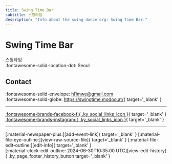 ```yaml
---
title: Swing Time Bar
subtitle: 스윙타임
description: "Info about the swing dance org: Swing Time Bar."
---
```


# Swing Time Bar

스윙타임  
:fontawesome-solid-location-dot: Seoul  


## Contact

:fontawesome-solid-envelope: <hl1mwe@gmail.com>  
:fontawesome-solid-globe: <https://swingtime.modoo.at/>{ target='_blank' }  

---

 [:fontawesome-brands-facebook-f:{ .ky_social_links_icon }](https://www.facebook.com/swingtimebar){ target='_blank' } [:fontawesome-brands-instagram:{ .ky_social_links_icon }](https://instagram.com/swingtimebar){ target='_blank' }

---

<div class="ky_page_footer" markdown>
<div class="ky_page_footer_trailing" markdown="span">
[:material-newspaper-plus:][add-event-link]{ target='_blank' }
[:material-file-eye-outline:][view-raw-source-file]{ target='_blank' }
[:material-file-edit-outline:][edit-info]{ target='_blank' }
</div>
<div class="ky_page_footer_leading" markdown="span">
[:material-clock-edit-outline: 2024-06-30T10:35:00 UTC][view-edit-history]{ .ky_page_footer_history_button target='_blank' }
</div>
</div>

[add-event-link]: https://github.com/swingdance/events/issues/new?assignees=&labels=add+event&projects=&template=02-add_entity.yml&title=%5Bko_KR%5D%20%3CName%3E&region=ko_KR&province=Seoul&city=Seoul&org_id=swing-time-bar "Add Event"
[view-raw-source-file]: https://github.com/swingdance/orgs/blob/main/ko_KR/swing-time-bar.json "View Raw Source File"
[edit-info]: https://github.com/swingdance/orgs/issues/new?assignees=&labels=update+org&projects=&template=03-update_entity.yml&title=%5Bko_KR%5D%20Swing%20Time%20Bar&region=ko_KR&id=swing-time-bar&name=Swing%20Time%20Bar "Edit Info"

[view-edit-history]: https://github.com/swingdance/orgs/commits/main/ko_KR/swing-time-bar.json "View Edit History"
